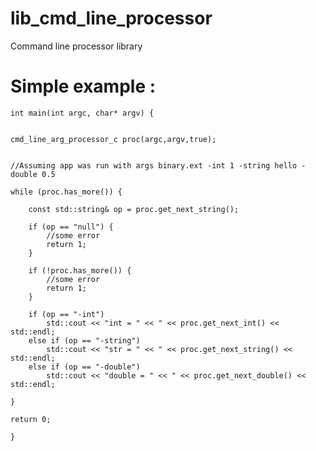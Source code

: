 # lib_cmd_line_processor
Command line processor library

# Simple example :

    int main(int argc, char* argv) {
  
  
    cmd_line_arg_processor_c proc(argc,argv,true);
  
  
    //Assuming app was run with args binary.ext -int 1 -string hello -double 0.5
  
    while (proc.has_more()) {
  
        const std::string& op = proc.get_next_string();
    
        if (op == "null") {
            //some error
            return 1;
        }
    
        if (!proc.has_more()) {
            //some error
            return 1;
        }
    
        if (op == "-int")
            std::cout << "int = " << " << proc.get_next_int() << std::endl;
        else if (op == "-string")
            std::cout << "str = " << " << proc.get_next_string() << std::endl;
        else if (op == "-double")
            std::cout << "double = " << " << proc.get_next_double() << std::endl;
      
    }
    
    return 0;
    
    }

